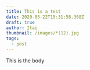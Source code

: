 ```yaml
---
title: This is a test
date: 2020-05-22T15:31:58.368Z
draft: true
author: Itai
thumbnail: /images/*(12).jpg
tags:
  - post
---
```

This is the body